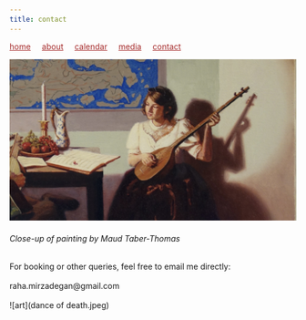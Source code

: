 ```yaml
---
title: contact
---
```

<style>
a { color: brown; } 
</style>
[home](/)&nbsp;&nbsp;&nbsp;&nbsp; [about](/about.html)&nbsp;&nbsp;&nbsp;&nbsp; [calendar](/calendar.html)&nbsp;&nbsp;&nbsp;&nbsp; [media](/media.html)&nbsp;&nbsp;&nbsp;&nbsp; [contact](/contact.html)

![painting](A_Matter_of_Perspective_Oil_on_Canvas_Painting_Close_Up_Maud_Taber_Thomas_Washington_DC_Georgetown.jpeg)<br>
<h6>Close-up of painting by Maud Taber-Thomas</h6>
For booking or other queries, feel free to email me directly:<br>
<br>
raha.mirzadegan@gmail.com<br>
<br>
![art](dance of death.jpeg)
